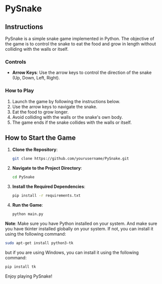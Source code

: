 # PySnake

## Instructions

PySnake is a simple snake game implemented in Python. The objective of the game is to control the snake to eat the food and grow in length without colliding with the walls or itself.

### Controls
- **Arrow Keys**: Use the arrow keys to control the direction of the snake (Up, Down, Left, Right).

### How to Play
1. Launch the game by following the instructions below.
2. Use the arrow keys to navigate the snake.
3. Eat the food to grow longer.
4. Avoid colliding with the walls or the snake's own body.
5. The game ends if the snake collides with the walls or itself.

## How to Start the Game

1. **Clone the Repository**:
    ```sh
    git clone https://github.com/yourusername/PySnake.git
    ```
2. **Navigate to the Project Directory**:
    ```sh
    cd PySnake
    ```
3. **Install the Required Dependencies**:
    ```sh
    pip install -r requirements.txt
    ```
4. **Run the Game**:
    ```sh
    python main.py
    ```

**Note**: Make sure you have Python installed on your system. And make sure you have tkinter installed globally on your system. If not, you can install it using the following command:
```sh
sudo apt-get install python3-tk
```

but if you are using Windows, you can install it using the following command:
```sh
pip install tk
```

Enjoy playing PySnake!